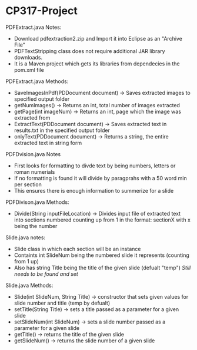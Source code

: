 # CP317-Project

PDFExtract.java Notes:
- Download pdfextraction2.zip and Import it into Eclipse as an "Archive File"
- PDFTextStripping class does not require additional JAR library downloads.
- It is a Maven project which gets its libraries from dependecies in the pom.xml file

PDFExtract.java Methods:
- SaveImagesInPdf(PDDocument document) -> Saves extracted images to specified output folder
- getNumImages() -> Returns an int, total number of images extracted
- getPage(int imageNum) -> Returns an int, page which the image was extracted from
- ExtractText(PDDocument document) -> Saves extracted text in results.txt in the specified output folder
- onlyText(PDDocument document) -> Returns a string, the entire extracted text in string form

PDFDvision.java Notes
- First looks for formatting to divde text by being numbers, letters or roman numerials
- If no formatting is found it will divide by paragprahs with a 50 word min per section
- This ensures there is enough information to summerize for a slide

PDFDivison.java Methods: 
- Divide(String inputFileLocation) -> Divides input file of extracted text into sections numbered counting up from 1 in the format: sectionX with x being the number

Slide.java notes: 
- Slide class in which each section will be an instance
- Containts int SlideNum being the numbered slide it represents (counting from 1 up)
- Also has string Title being the title of the given slide (defualt "temp") *Still needs to be found and set*

Slide.java Methods: 
- Slide(int SlideNum, String Title) -> constructor that sets given values for slide number and title (temp by defualt)
- setTitle(String Title) -> sets a title passed as a parameter for a given slide 
- setSlideNum(int SlideNum) -> sets a slide number passed as a parameter for a given slide 
- getTitle() -> returns the title of the given slide 
- getSlideNum() -> returns the slide number of a given slide 
